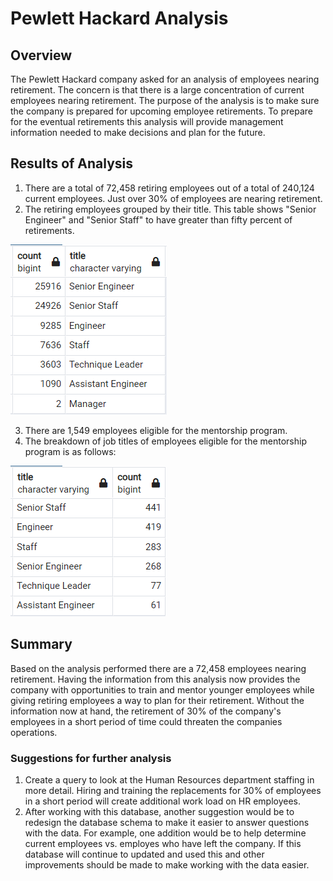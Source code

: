 # Pewlett Hackard Analysis

## Overview
The Pewlett Hackard company asked for an analysis of employees nearing retirement. The concern is that there is a large concentration of current employees nearing retirement. The purpose of the analysis is to make sure the company is prepared for upcoming employee retirements. To prepare for the eventual retirements this analysis will provide management information needed to make decisions and plan for the future.

## Results of Analysis

1. There are a total of 72,458 retiring employees out of a total of 240,124 current employees. Just over 30% of employees are nearing retirement.
2. The retiring employees grouped by their title. This table shows "Senior Engineer" and "Senior Staff" to have greater than fifty percent of retirements.
  
![Retiring Employees per Title](/Resources/retiring_employees_per_title.png)

3. There are 1,549 employees eligible for the mentorship program.
4. The breakdown of job titles of employees eligible for the mentorship program is as follows:

![Mentorship Titles Count](/Resources/mentorship_titles_count.png)

## Summary

Based on the analysis performed there are a 72,458 employees nearing retirement. Having the information from this analysis now provides the company with opportunities to train and mentor younger employees while giving retiring employees a way to plan for their retirement. Without the information now at hand, the retirement of 30% of the company's employees in a short period of time could threaten the companies operations.

### Suggestions for further analysis
1. Create a query to look at the Human Resources department staffing in more detail. Hiring and training the replacements for 30% of employees in a short period will create additional work load on HR employees. 
2. After working with this database, another suggestion would be to redesign the database schema to make it easier to answer questions with the data. For example, one addition would be to help determine current employees vs. employes who have left the company. If this database will continue to updated and used this and other improvements should be made to make working with the data easier.